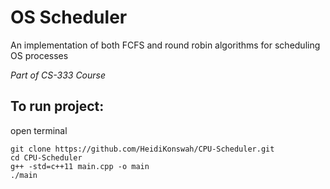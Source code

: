 # **OS Scheduler**
An implementation of both FCFS and round robin algorithms for scheduling OS processes 

_Part of CS-333 Course_



## **To run project:**
open terminal

    git clone https://github.com/HeidiKonswah/CPU-Scheduler.git
    cd CPU-Scheduler
    g++ -std=c++11 main.cpp -o main
    ./main
